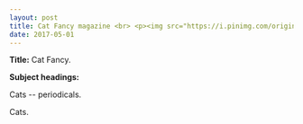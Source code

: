 ```yaml
---
layout: post
title: Cat Fancy magazine <br> <p><img src="https://i.pinimg.com/originals/16/b6/46/16b646e3f1581032dd357569363571d4.jpg"> height='375' width='225'></p>
date: 2017-05-01
---
```


**Title:** Cat Fancy.</p>

**Subject headings:**</p>
Cats -- periodicals.</p>
Cats.

